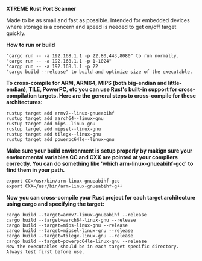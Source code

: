 **XTREME Rust Port Scanner**

Made to be as small and fast as possible. 
Intended for embedded devices where storage is a concern and speed is needed to get on/off target quickly.  

**How to run or build** 
```
"cargo run -- -a 192.168.1.1 -p 22,80,443,8080" to run normally.
"cargo run -- -a 192.168.1.1 -p 1-1024" 
"cargp run -- -a 192.168.1.1 -p 22 
"cargo build --release" to build and optimize size of the executable.
```

**To cross-compile for ARM, ARM64, MIPS (both big-endian and little-endian), TILE, PowerPC, etc you can use Rust's built-in support for cross-compilation targets. Here are the general steps to cross-compile for these architectures:**

```
rustup target add armv7--linux-gnueabihf
rustup target add aarch64--linux-gnu
rustup target add mips--linux-gnu
rustup target add mipsel--linux-gnu
rustup target add tilegx--linux-gnu
rustup target add powerpc64le--linux-gnu
```

**Make sure your build environment is setup properly by makign sure your environmental variables CC and CXX are pointed at your compilers correctly. You can do something like 'which arm-linux-gnueabihf-gcc' to find them in your path.**

```
export CC=/usr/bin/arm-linux-gnueabihf-gcc
export CXX=/usr/bin/arm-linux-gnueabihf-g++
```

**Now you can cross-compile your Rust project for each target architecture using cargo and specifying the target:**

```
cargo build --target=armv7-linux-gnueabihf --release
cargo build --target=aarch64-linux-gnu --release
cargo build --target=mips-linux-gnu --release
cargo build --target=mipsel-linux-gnu --release
cargo build --target=tilegx-linux-gnu --release
cargo build --target=powerpc64le-linux-gnu --release
Now the executables should be in each target specific directory. Always test first before use. 
```
